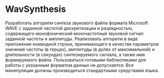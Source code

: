 # WavSynthesis

Разработать алгоритм синтеза звукового файла формата Microsoft WAVE с заданной частотой дискретизации и разрядностью, содержащего монофонический моночастотный
звуковой сигнал заданной частоты и амплитуды. Реализовать алгоритм в виде приложения командной строки, принимающего в качестве параметров значения частоты (в
герцах), амплитуды (в долях от максимальной) и длительности (в секундах) синтезируемого сигнала, а также имя формируемого файла.
Пользоваться готовыми библиотеками для работы с указанным форматом данных не допускается. Все манипуляции должны производиться стандартными средствами языка.
